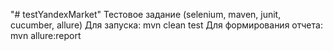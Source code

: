 "# testYandexMarket" 
Тестовое задание (selenium, maven, junit, cucumber, allure)
Для запуска: mvn clean test
Для формирования отчета: mvn allure:report
